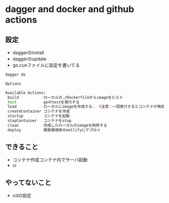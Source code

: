 # dagger and docker and github actions
## 設定
- daggerのinstall <br>
- daggerのupdate<br>
- go.cueファイルに設定を書いてる<br>
```sh
dagger do 

Options

Available Actions:
 build           ローカルの./Dockerfileからimageをビルド
 test            goのtestを実行する
 load            ローカルにimageを作成する.  (注意：一回実行するとコンテナが再度作成されてしまう。直す必要ある)
 createContainer コンテナを作成
 startup         コンテナを起動
 stopContainer   コンテナをstop
 clean           作成したローカルのimageを削除する
 deploy          開発環境用のnetlifyにデプロイ

```

## できること
- コンテナ作成コンテナ内でサーバ起動
- ci
## やってないこと
- cdの設定